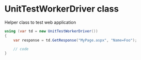 # UnitTestWorkerDriver class
Helper class to test web application

```csharp
using (var td = new UnitTestWorkerDriver())
{
    var response = td.GetResponse("MyPage.aspx", "Name=Foo");

    // code
}
```
